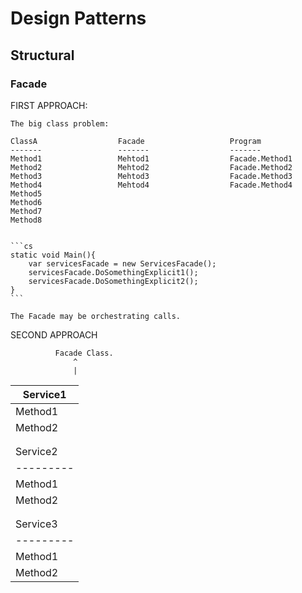 
# Design Patterns

## Structural

### Facade

 FIRST APPROACH:

    The big class problem:

    ClassA                  Facade                   Program
    -------                 -------                  -------
    Method1                 Mehtod1                  Facade.Method1
    Method2                 Mehtod2                  Facade.Method2
    Method3                 Mehtod3                  Facade.Method3
    Method4                 Mehtod4                  Facade.Method4
    Method5                 
    Method6
    Method7
    Method8


    ```cs
    static void Main(){
        var servicesFacade = new ServicesFacade();
        servicesFacade.DoSomethingExplicit1();
        servicesFacade.DoSomethingExplicit2();
    }
    ```

    The Facade may be orchestrating calls.


SECOND APPROACH

              Facade Class.
                  ^
                  |
Service1          |               
---------         |               
Method1           |               
Method2           |
                  |
                  |               Program
Service2          |               ----------
---------         |               Facade.Method
Method1           |   
Method2           |
                  |
                  |
Service3          |
---------         |
Method1           |
Method2           |
